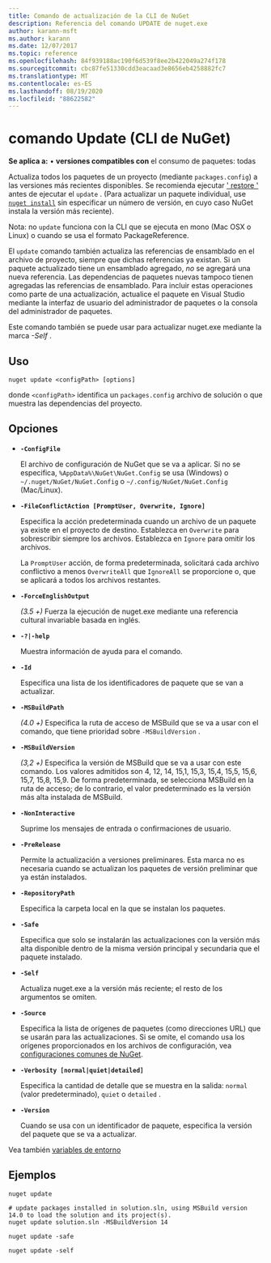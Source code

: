 ```yaml
---
title: Comando de actualización de la CLI de NuGet
description: Referencia del comando UPDATE de nuget.exe
author: karann-msft
ms.author: karann
ms.date: 12/07/2017
ms.topic: reference
ms.openlocfilehash: 84f939188ac190f6d539f8ee2b422049a274f178
ms.sourcegitcommit: cbc87fe51330cdd3eacaad3e8656eb4258882fc7
ms.translationtype: MT
ms.contentlocale: es-ES
ms.lasthandoff: 08/19/2020
ms.locfileid: "88622582"
---
```

# <a name="update-command-nuget-cli"></a>comando Update (CLI de NuGet)

**Se aplica a:** &bullet; **versiones compatibles con** el consumo de paquetes: todas

Actualiza todos los paquetes de un proyecto (mediante `packages.config`) a las versiones más recientes disponibles. Se recomienda ejecutar [' restore '](cli-ref-restore.md) antes de ejecutar el `update` . (Para actualizar un paquete individual, use [`nuget install`](cli-ref-install.md) sin especificar un número de versión, en cuyo caso NuGet instala la versión más reciente).

Nota: no `update` funciona con la CLI que se ejecuta en mono (Mac OSX o Linux) o cuando se usa el formato PackageReference.

El `update` comando también actualiza las referencias de ensamblado en el archivo de proyecto, siempre que dichas referencias ya existan. Si un paquete actualizado tiene un ensamblado agregado, *no* se agregará una nueva referencia. Las dependencias de paquetes nuevas tampoco tienen agregadas las referencias de ensamblado. Para incluir estas operaciones como parte de una actualización, actualice el paquete en Visual Studio mediante la interfaz de usuario del administrador de paquetes o la consola del administrador de paquetes.

Este comando también se puede usar para actualizar nuget.exe mediante la marca *-Self* .

## <a name="usage"></a>Uso

```cli
nuget update <configPath> [options]
```

donde `<configPath>` identifica un `packages.config` archivo de solución o que muestra las dependencias del proyecto.

## <a name="options"></a>Opciones

- **`-ConfigFile`**

  El archivo de configuración de NuGet que se va a aplicar. Si no se especifica, `%AppData%\NuGet\NuGet.Config` se usa (Windows) o `~/.nuget/NuGet/NuGet.Config` o `~/.config/NuGet/NuGet.Config` (Mac/Linux).

- **`-FileConflictAction [PromptUser, Overwrite, Ignore]`**

  Especifica la acción predeterminada cuando un archivo de un paquete ya existe en el proyecto de destino. Establezca en `Overwrite` para sobrescribir siempre los archivos. Establezca en `Ignore` para omitir los archivos.

  La `PromptUser` acción, de forma predeterminada, solicitará cada archivo conflictivo a menos `OverwriteAll` que `IgnoreAll` se proporcione o, que se aplicará a todos los archivos restantes.

- **`-ForceEnglishOutput`**

  *(3.5 +)* Fuerza la ejecución de nuget.exe mediante una referencia cultural invariable basada en inglés.

- **`-?|-help`**

  Muestra información de ayuda para el comando.

- **`-Id`**

  Especifica una lista de los identificadores de paquete que se van a actualizar.

- **`-MSBuildPath`**

  *(4.0 +)* Especifica la ruta de acceso de MSBuild que se va a usar con el comando, que tiene prioridad sobre `-MSBuildVersion` .

- **`-MSBuildVersion`**

  *(3,2 +)* Especifica la versión de MSBuild que se va a usar con este comando. Los valores admitidos son 4, 12, 14, 15,1, 15,3, 15,4, 15,5, 15,6, 15,7, 15,8, 15,9. De forma predeterminada, se selecciona MSBuild en la ruta de acceso; de lo contrario, el valor predeterminado es la versión más alta instalada de MSBuild.

- **`-NonInteractive`**

  Suprime los mensajes de entrada o confirmaciones de usuario.

- **`-PreRelease`**

  Permite la actualización a versiones preliminares. Esta marca no es necesaria cuando se actualizan los paquetes de versión preliminar que ya están instalados.

- **`-RepositoryPath`**

  Especifica la carpeta local en la que se instalan los paquetes.

- **`-Safe`**

  Especifica que solo se instalarán las actualizaciones con la versión más alta disponible dentro de la misma versión principal y secundaria que el paquete instalado.

- **`-Self`**

  Actualiza nuget.exe a la versión más reciente; el resto de los argumentos se omiten.

- **`-Source`**

  Especifica la lista de orígenes de paquetes (como direcciones URL) que se usarán para las actualizaciones. Si se omite, el comando usa los orígenes proporcionados en los archivos de configuración, vea [configuraciones comunes de NuGet](../../consume-packages/configuring-nuget-behavior.md).

- **`-Verbosity [normal|quiet|detailed]`**

  Especifica la cantidad de detalle que se muestra en la salida: `normal` (valor predeterminado), `quiet` o `detailed` .

- **`-Version`**

  Cuando se usa con un identificador de paquete, especifica la versión del paquete que se va a actualizar.

Vea también [variables de entorno](cli-ref-environment-variables.md)

## <a name="examples"></a>Ejemplos

```cli
nuget update

# update packages installed in solution.sln, using MSBuild version 14.0 to load the solution and its project(s).
nuget update solution.sln -MSBuildVersion 14

nuget update -safe

nuget update -self
```
